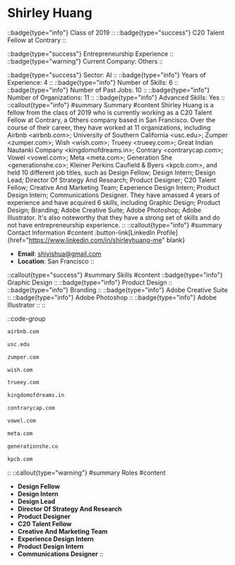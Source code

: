 # Shirley Huang
::badge{type="info"}
Class of 2019
::
::badge{type="success"}
C20 Talent Fellow at Contrary
::

::badge{type="success"}
Entrepreneurship Experience
::
::badge{type="warning"}
Current Company: Others
::

::badge{type="success"}
Sector: AI
::
::badge{type="info"}
Years of Experience: 4
::
::badge{type="info"}
Number of Skills: 6
::
::badge{type="info"}
Number of Past Jobs: 10
::
::badge{type="info"}
Number of Organizations: 11
::
::badge{type="info"}
Advanced Skills: Yes
::
::callout{type="info"}
#summary
Summary
#content
Shirley Huang is a fellow from the class of 2019 who is currently working as a C20 Talent Fellow at Contrary, a Others company based in San Francisco. Over the course of their career, they have worked at 11 organizations, including Airbnb <airbnb.com>; University of Southern California <usc.edu>; Zumper <zumper.com>; Wish <wish.com>; Trueey <trueey.com>; Great Indian Nautanki Company <kingdomofdreams.in>; Contrary <contrarycap.com>; Vowel <vowel.com>; Meta <meta.com>; Generation She <generationshe.co>; Kleiner Perkins Caufield & Byers <kpcb.com>, and held 10 different job titles, such as Design Fellow; Design Intern; Design Lead; Director Of Strategy And Research; Product Designer; C20 Talent Fellow; Creative And Marketing Team; Experience Design Intern; Product Design Intern; Communications Designer. They have amassed 4 years of experience and have acquired 6 skills, including Graphic Design; Product Design; Branding; Adobe Creative Suite; Adobe Photoshop; Adobe Illustrator. It's also noteworthy that they have a strong set of skills and do not have entrepreneurship experience.
::
::callout{type="info"}
#summary
Contact Information
#content
:button-link[LinkedIn Profile]{href="https://www.linkedin.com/in/shirleyhuang-me" blank}
- **Email**: shiyishua@gmail.com
- **Location**: San Francisco
::

::callout{type="success"}
#summary
Skills
#content
::badge{type="info"}
Graphic Design
::
::badge{type="info"}
Product Design
::
::badge{type="info"}
Branding
::
::badge{type="info"}
Adobe Creative Suite
::
::badge{type="info"}
Adobe Photoshop
::
::badge{type="info"}
Adobe Illustrator
::
::

::code-group
```bash [Airbnb]
airbnb.com
```
```bash [University of Southern California]
usc.edu
```
```bash [Zumper]
zumper.com
```
```bash [Wish]
wish.com
```
```bash [Trueey]
trueey.com
```
```bash [Great Indian Nautanki Company]
kingdomofdreams.in
```
```bash [Contrary]
contrarycap.com
```
```bash [Vowel]
vowel.com
```
```bash [Meta]
meta.com
```
```bash [Generation She]
generationshe.co
```
```bash [Kleiner Perkins Caufield & Byers]
kpcb.com
```
::
::callout{type="warning"}
#summary
Roles
#content
- **Design Fellow**
- **Design Intern**
- **Design Lead**
- **Director Of Strategy And Research**
- **Product Designer**
- **C20 Talent Fellow**
- **Creative And Marketing Team**
- **Experience Design Intern**
- **Product Design Intern**
- **Communications Designer**
::

